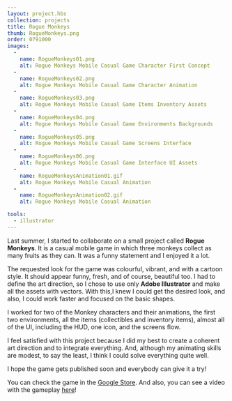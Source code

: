 ```yaml
---
layout: project.hbs
collection: projects
title: Rogue Monkeys
thumb: RogueMonkeys.png
order: 0791000
images:
  -
    name: RogueMonkeys01.png
    alt: Rogue Monkeys Mobile Casual Game Character First Concept
  -
    name: RogueMonkeys02.png
    alt: Rogue Monkeys Mobile Casual Game Character Animation
  -
    name: RogueMonkeys03.png
    alt: Rogue Monkeys Mobile Casual Game Items Inventory Assets
  -
    name: RogueMonkeys04.png
    alt: Rogue Monkeys Mobile Casual Game Environments Backgrounds
  -
    name: RogueMonkeys05.png
    alt: Rogue Monkeys Mobile Casual Game Screens Interface
  -
    name: RogueMonkeys06.png
    alt: Rogue Monkeys Mobile Casual Game Interface UI Assets
  -
    name: RogueMonkeysAnimation01.gif
    alt: Rogue Monkeys Mobile Casual Animation
  -
    name: RogueMonkeysAnimation02.gif
    alt: Rogue Monkeys Mobile Casual Animation

tools:
  - illustrator
---
```


Last summer, I started to collaborate on a small project called **Rogue Monkeys**. It is a casual mobile game in which three monkeys collect as many fruits as they can. It was a funny statement and I enjoyed it a lot.

The requested look for the game was colourful, vibrant, and with a cartoon style. It should appear funny, fresh, and of course, beautiful too. I had to define the art direction, so I chose to use only **Adobe Illustrator** and make all the assets with vectors. With this,I knew I could get the desired look, and also, I could work faster and focused on the basic shapes.

I worked for two of the Monkey characters and their animations, the first two environments, all the items (collectibles and inventory items), almost all of the UI, including the HUD, one icon, and the screens flow.

I feel satisfied with this project because I did my best to create a coherent art direction and to integrate everything. And, although my animating skills are modest, to say the least, I think I could solve everything quite well.

I hope the game gets published soon and everybody can give it a try!

You can check the game in the [Google Store](https://play.google.com/store/apps/details?id=com.GloomyCaveEntertainment.RogueMonkeys).
And also, you can see a video with the gameplay [here](https://www.youtube.com/watch?v=tv8Kc365wP0&feature=youtu.be)!
